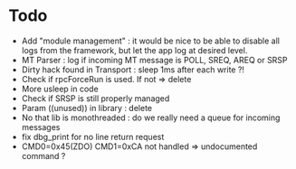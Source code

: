 # Todo
* Add "module management" : it would be nice to be able to disable all logs from
  the framework, but let the app log at desired level.
* MT Parser : log if incoming MT message is POLL, SREQ, AREQ or SRSP
* Dirty hack found in Transport : sleep 1ms after each write ?!
* Check if rpcForceRun is used. If not => delete
* More usleep in code
* Check if SRSP is still properly managed
* Param ((unused)) in library : delete
* No that lib is monothreaded : do we really need a queue for incoming messages
* fix dbg_print for no line return request
* CMD0=0x45(ZDO) CMD1=0xCA not handled => undocumented command ?
